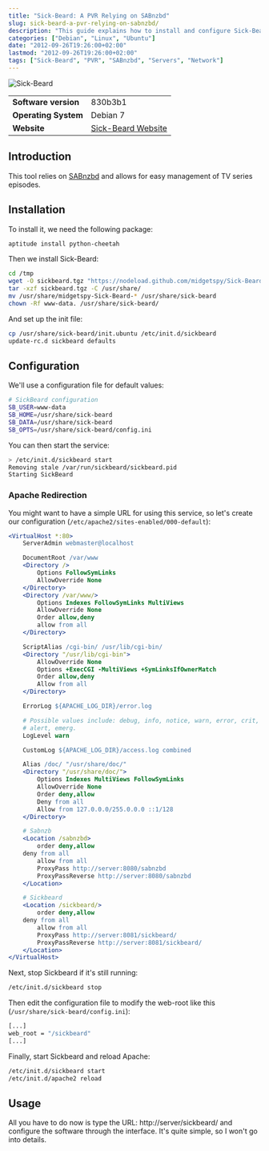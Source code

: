```yaml
---
title: "Sick-Beard: A PVR Relying on SABnzbd"
slug: sick-beard-a-pvr-relying-on-sabnzbd/
description: "This guide explains how to install and configure Sick-Beard, a PVR tool that works with SABnzbd to easily manage TV series episodes on Debian systems."
categories: ["Debian", "Linux", "Ubuntu"]
date: "2012-09-26T19:26:00+02:00"
lastmod: "2012-09-26T19:26:00+02:00"
tags: ["Sick-Beard", "PVR", "SABnzbd", "Servers", "Network"]
---
```


![Sick-Beard](../../static/images/sick-beard-logo.avif)


|||
|-|-|
| **Software version** | 830b3b1 |
| **Operating System** | Debian 7 |
| **Website** | [Sick-Beard Website](https://sickbeard.com) |


## Introduction

This tool relies on [SABnzbd](./sabnzbd_a_web_interface_for_managing_newsgroups.md) and allows for easy management of TV series episodes.

## Installation

To install it, we need the following package:

```bash
aptitude install python-cheetah
```

Then we install Sick-Beard:

```bash
cd /tmp
wget -O sickbeard.tgz "https://nodeload.github.com/midgetspy/Sick-Beard/tarball/master"
tar -xzf sickbeard.tgz -C /usr/share/
mv /usr/share/midgetspy-Sick-Beard-* /usr/share/sick-beard
chown -Rf www-data. /usr/share/sick-beard/
```

And set up the init file:

```bash
cp /usr/share/sick-beard/init.ubuntu /etc/init.d/sickbeard
update-rc.d sickbeard defaults
```

## Configuration

We'll use a configuration file for default values:

```bash
# SickBeard configuration
SB_USER=www-data
SB_HOME=/usr/share/sick-beard
SB_DATA=/usr/share/sick-beard
SB_OPTS=/usr/share/sick-beard/config.ini
```

You can then start the service:

```bash
> /etc/init.d/sickbeard start
Removing stale /var/run/sickbeard/sickbeard.pid
Starting SickBeard
```

### Apache Redirection

You might want to have a simple URL for using this service, so let's create our configuration (`/etc/apache2/sites-enabled/000-default`):

``` apache hl_lines="50-57"
<VirtualHost *:80>
	ServerAdmin webmaster@localhost

	DocumentRoot /var/www
	<Directory />
		Options FollowSymLinks
		AllowOverride None
	</Directory>
	<Directory /var/www/>
		Options Indexes FollowSymLinks MultiViews
		AllowOverride None
		Order allow,deny
		allow from all
	</Directory>

	ScriptAlias /cgi-bin/ /usr/lib/cgi-bin/
	<Directory "/usr/lib/cgi-bin">
		AllowOverride None
		Options +ExecCGI -MultiViews +SymLinksIfOwnerMatch
		Order allow,deny
		Allow from all
	</Directory>

	ErrorLog ${APACHE_LOG_DIR}/error.log

	# Possible values include: debug, info, notice, warn, error, crit,
	# alert, emerg.
	LogLevel warn

	CustomLog ${APACHE_LOG_DIR}/access.log combined

    Alias /doc/ "/usr/share/doc/"
    <Directory "/usr/share/doc/">
        Options Indexes MultiViews FollowSymLinks
        AllowOverride None
        Order deny,allow
        Deny from all
        Allow from 127.0.0.0/255.0.0.0 ::1/128
    </Directory>

    # Sabnzb
    <Location /sabnzbd>
    	order deny,allow
   	deny from all
    	allow from all
    	ProxyPass http://server:8080/sabnzbd
    	ProxyPassReverse http://server:8080/sabnzbd
    </Location>

    # Sickbeard
    <Location /sickbeard/>
    	order deny,allow
   	deny from all
    	allow from all
    	ProxyPass http://server:8081/sickbeard/
    	ProxyPassReverse http://server:8081/sickbeard/
    </Location>
</VirtualHost>
```

Next, stop Sickbeard if it's still running:

```bash
/etc/init.d/sickbeard stop
```

Then edit the configuration file to modify the web-root like this (`/usr/share/sick-beard/config.ini`):

```bash
[...]
web_root = "/sickbeard"
[...]
```

Finally, start Sickbeard and reload Apache:

```bash
/etc/init.d/sickbeard start
/etc/init.d/apache2 reload
```

## Usage

All you have to do now is type the URL: http://server/sickbeard/ and configure the software through the interface. It's quite simple, so I won't go into details.
